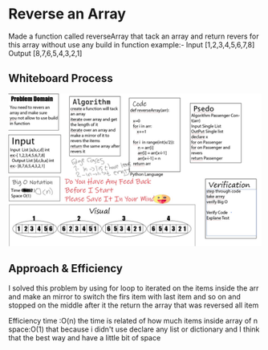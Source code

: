 # Reverse an Array
 Made a function called reverseArray that tack an array and return revers for this array 
    without use any build in function 
  example:- 
  Input [1,2,3,4,5,6,7,8]
  Output [8,7,6,5,4,3,2,1]


## Whiteboard Process

![image](arrayRevers.jpg)


## Approach & Efficiency
I solved this problem by using for loop to iterated on the items inside the arr and make an mirror
to switch the firs item with last item and so on and stopped on the middle after it the  return the array 
that was reversed all item 

Efficiency
time :O(n) the time is related of how much items inside array of n 
space:O(1) that because i didn't use declare any list or dictionary and I think that the best way and have a 
little bit of space  
